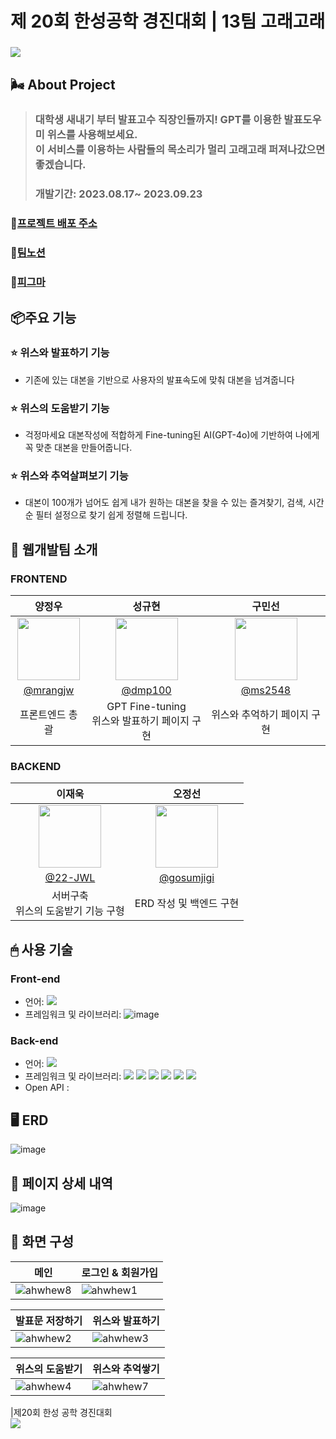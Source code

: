 
# 제 20회 한성공학 경진대회 | 13팀 고래고래

###
<img src="https://github.com/user-attachments/assets/2cfb402b-3466-4079-9c7e-083dc8483029" /> 


## 🌬️ About Project

> ### 대학생 새내기 부터 발표고수 직장인들까지! GPT를 이용한 발표도우미 위스를 사용해보세요. <br /> 이 서비스를 이용하는 사람들의 목소리가 멀리 고래고래 퍼져나갔으면 좋겠습니다.
>
> ### 개발기간: 2023.08.17~ 2023.09.23

### 📎[프로젝트 배포 주소](https://www.whalewhale.com/)

### 💜[팀노션](https://www.notion.so/e15e291932e5401db019c0dddc6714f1?pvs=4)

### 📎[피그마](https://www.figma.com/design/RcUwRIz7gDwaNl09hmdsW3/%EC%9B%A8%EC%9D%BC%EC%9B%A8%EC%9D%BC-%EA%B3%B5%EA%B2%BD%EC%A7%84?node-id=2032-8&t=Whu5nnvDo8AUqWvQ-1)

## 📦주요 기능

### ⭐️ 위스와 발표하기 기능

- 기존에 있는 대본을 기반으로 사용자의 발표속도에 맞춰 대본을 넘겨줍니다

### ⭐️ 위스의 도움받기 기능

- 걱정마세요 대본작성에 적합하게 Fine-tuning된 AI(GPT-4o)에 기반하여 나에게 꼭 맞춘 대본을 만들어줍니다.

### ⭐️ 위스와 추억살펴보기 기능

- 대본이 100개가 넘어도 쉽게 내가 원하는 대본을 찾을 수 있는  즐겨찾기, 검색, 시간순 필터 설정으로 찾기 쉽게 정렬해 드립니다.


## 🤝 웹개발팀 소개

### FRONTEND

|                                      양정우                                       |                                      성규현                                       |                                      구민선                                      |
| :-------------------------------------------------------------------------------: | :-------------------------------------------------------------------------------: | :------------------------------------------------------------------------------: |
| <img  width="100px" src="https://avatars.githubusercontent.com/u/157506327?v=4" /> | <img width="100px" src="https://avatars.githubusercontent.com/u/107687577?v=4" /> | <img width="100px" src="https://avatars.githubusercontent.com/u/128308578?v=4"/> |
|                    [@mrangjw](https://github.com/mrangjw)                     |                      [@dmp100](https://github.com/dmp100)                       |                     [@ms2548](https://github.com/ms2548)                     |
|                         프론트엔드 총괄                         |                          GPT Fine-tuning<br />위스와 발표하기 페이지 구현                          |                                위스와 추억하기 페이지 구현                                |
### BACKEND

|                                         이재욱                                          |                                      오정선                                      |
| :-------------------------------------------------------------------------------------: | :------------------------------------------------------------------------------: |
| <img width="100px" src="https://avatars.githubusercontent.com/u/100843910?v=4"/> | <img width="100px" src="https://avatars.githubusercontent.com/u/128763594?v=4" /> |
|                       [@22-JWL](https://github.com/22-JWL)                        |           [@gosumjigi](https://github.com/gosumjigi)           |
| 서버구축 <br /> 위스의 도움받기 기능 구형 |            ERD 작성 및 백엔드 구현            |

## 🖱 사용 기술

### Front-end

- 언어: <img src="https://img.shields.io/badge/JavaScript-F7DF1E?style=flat&logo=JavaScript&logoColor=white"/>
- 프레임워크 및 라이브러리: ![image](https://github.com/sesac-ydp5-2nd-C/2nd-project-beatbay-back/assets/63192543/6e39c358-8bdc-43b7-90b4-562ed01caf3d)

### Back-end

- 언어: <img src="https://img.shields.io/badge/Java-007396?style=flat-square&logo=Java&logoColor=white" />
- 프레임워크 및 라이브러리: <img src="https://img.shields.io/badge/Spring-6DB33F?style=flat&logo=Spring&logoColor=white"/> <img src="https://img.shields.io/badge/Spring Boot-6DB33F?style=flat&logo=Spring Boot&logoColor=white"/> <img src="https://img.shields.io/badge/Spring Security-6DB33F?style=flat&logo=Spring Security&logoColor=white"/> <img src="https://img.shields.io/badge/MySQL-4479A1?style=flat&logo=MySQL&logoColor=white"/> <img src="https://img.shields.io/badge/Jpa-6DB33F?style=flat-square&logo=Java&logoColor=white" /> <img src="https://img.shields.io/badge/JSON-000000?style=flat-square&logo=JSON&logoColor=white" />
- Open API : 

## 🖥️ ERD
<img alt="image" src="https://granite-wind-903.notion.site/image/https%3A%2F%2Fprod-files-secure.s3.us-west-2.amazonaws.com%2F994dc783-50e2-4c1c-8f3b-b970f6fc7aa4%2F5e5f1f9d-b846-4276-9731-50df67aa271c%2Fimage.png?table=block&id=10490f73-b1d0-8008-a672-f53e48d12e23&spaceId=994dc783-50e2-4c1c-8f3b-b970f6fc7aa4&width=2000&userId=&cache=v2">


## 📑 페이지 상세 내역

<img alt="image" src="https://github.com/user-attachments/assets/3597e5ae-f84b-437c-9756-67a684f77e98">

## 🌟 화면 구성

| 메인                                                                                                      | 로그인 & 회원가입                                                                                         |
| --------------------------------------------------------------------------------------------------------- | --------------------------------------------------------------------------------------------------------- |
| ![ahwhew8](https://github.com/user-attachments/assets/7ea95d97-7b52-4da4-bcde-9314185fcf0e) | ![ahwhew1](https://github.com/user-attachments/assets/5c51129e-d649-4007-94bf-3b200634df54) |

| 발표문 저장하기                                                                                               | 위스와 발표하기                                                                                                 |
| --------------------------------------------------------------------------------------------------------- | --------------------------------------------------------------------------------------------------------- |
| ![ahwhew2](https://github.com/user-attachments/assets/028c6921-d49e-4922-bd72-06803063e36f) | ![ahwhew3](https://github.com/user-attachments/assets/199dca6c-9248-4501-bd92-1515ca9673b5) |

| 위스의 도움받기                                                                                               | 위스와 추억쌓기                                                                                            |
| --------------------------------------------------------------------------------------------------------- | --------------------------------------------------------------------------------------------------------- |
| ![ahwhew4](https://github.com/user-attachments/assets/510ebf88-2534-46fe-ba50-3cad696151eb) | ![ahwhew7](https://github.com/user-attachments/assets/17d6f4a1-be91-44a6-bf2f-735a89c7da58) |

|제20회 한성 공학 경진대회   
<img src="https://github.com/user-attachments/assets/3e30a258-3849-4472-9a6c-1fe815d09915">

